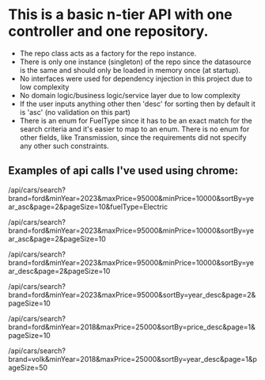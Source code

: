 # This is a basic n-tier API with one controller and one repository.
- The repo class acts as a factory for the repo instance.
- There is only one instance (singleton) of the repo since the datasource is the same and should only be loaded in memory once (at startup).
- No interfaces were used for dependency injection in this project due to low complexity
- No domain logic/business logic/service layer due to low complexity
- If the user inputs anything other then 'desc' for sorting then by default it is 'asc' (no validation on this part)
- There is an enum for FuelType since it has to be an exact match for the search criteria and it's easier to map to an enum. There is no enum for other fields, like Transmission, since the requirements did not specify any other such constraints.

## Examples of api calls I've used using chrome:
  
/api/cars/search?brand=ford&minYear=2023&maxPrice=95000&minPrice=10000&sortBy=year_asc&page=2&pageSize=10&fuelType=Electric

/api/cars/search?brand=ford&minYear=2023&maxPrice=95000&minPrice=10000&sortBy=year_asc&page=2&pageSize=10

/api/cars/search?brand=ford&minYear=2023&maxPrice=95000&minPrice=10000&sortBy=year_desc&page=2&pageSize=10

/api/cars/search?brand=ford&minYear=2023&maxPrice=95000&sortBy=year_desc&page=2&pageSize=10

/api/cars/search?brand=ford&minYear=2018&maxPrice=25000&sortBy=price_desc&page=1&pageSize=10

/api/cars/search?brand=volk&minYear=2018&maxPrice=25000&sortBy=year_desc&page=1&pageSize=50
